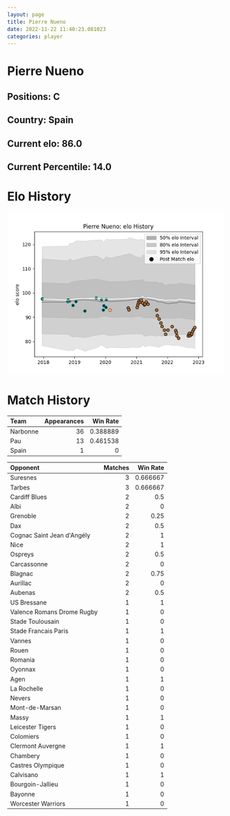 ```yaml
---  
layout: page  
title: Pierre Nueno  
date: 2022-11-22 11:40:23.081023  
categories: player  
---
```

# Pierre Nueno

## Positions: C

## Country: Spain

## Current elo: 86.0

## Current Percentile: 14.0

# Elo History


![elo history](history_PierreNueno.png)
# Match History


| Team     |   Appearances |   Win Rate |
|:---------|--------------:|-----------:|
| Narbonne |            36 |   0.388889 |
| Pau      |            13 |   0.461538 |
| Spain    |             1 |   0        |

| Opponent                   |   Matches |   Win Rate |
|:---------------------------|----------:|-----------:|
| Suresnes                   |         3 |   0.666667 |
| Tarbes                     |         3 |   0.666667 |
| Cardiff Blues              |         2 |   0.5      |
| Albi                       |         2 |   0        |
| Grenoble                   |         2 |   0.25     |
| Dax                        |         2 |   0.5      |
| Cognac Saint Jean d'Angély |         2 |   1        |
| Nice                       |         2 |   1        |
| Ospreys                    |         2 |   0.5      |
| Carcassonne                |         2 |   0        |
| Blagnac                    |         2 |   0.75     |
| Aurillac                   |         2 |   0        |
| Aubenas                    |         2 |   0.5      |
| US Bressane                |         1 |   1        |
| Valence Romans Drome Rugby |         1 |   0        |
| Stade Toulousain           |         1 |   0        |
| Stade Francais Paris       |         1 |   1        |
| Vannes                     |         1 |   0        |
| Rouen                      |         1 |   0        |
| Romania                    |         1 |   0        |
| Oyonnax                    |         1 |   0        |
| Agen                       |         1 |   1        |
| La Rochelle                |         1 |   0        |
| Nevers                     |         1 |   0        |
| Mont-de-Marsan             |         1 |   0        |
| Massy                      |         1 |   1        |
| Leicester Tigers           |         1 |   0        |
| Colomiers                  |         1 |   0        |
| Clermont Auvergne          |         1 |   1        |
| Chambery                   |         1 |   0        |
| Castres Olympique          |         1 |   0        |
| Calvisano                  |         1 |   1        |
| Bourgoin-Jallieu           |         1 |   0        |
| Bayonne                    |         1 |   0        |
| Worcester Warriors         |         1 |   0        |